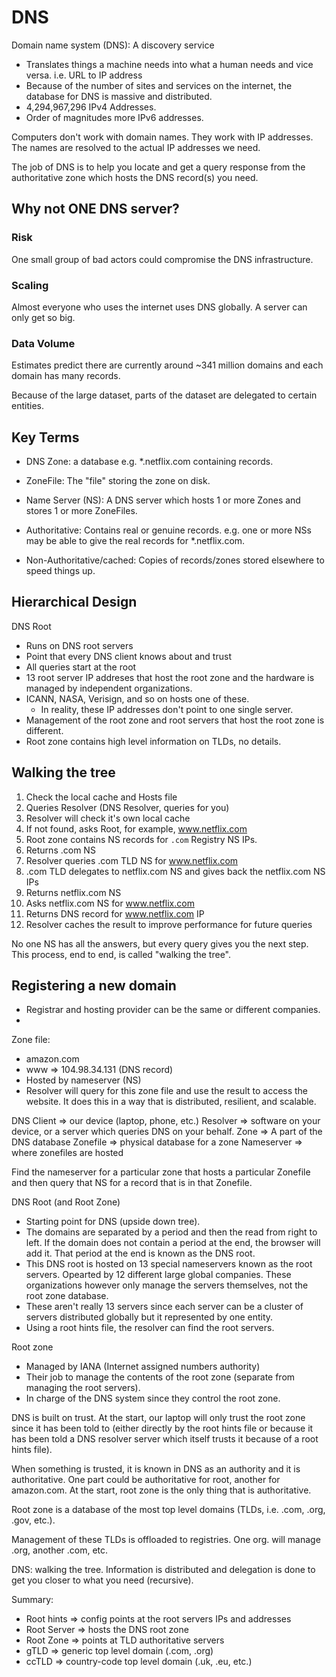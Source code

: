 # DNS

Domain name system (DNS): A discovery service

* Translates things a machine needs into what a human needs and vice versa. i.e. URL to IP address
* Because of the number of sites and services on the internet, the database for DNS is massive and distributed.
* 4,294,967,296 IPv4 Addresses.
* Order of magnitudes more IPv6 addresses.

Computers don't work with domain names. They work with IP addresses. The names are resolved to the actual IP addresses we need.

The job of DNS is to help you locate and get a query response from the authoritative zone which hosts the DNS record(s) you need.

## Why not ONE DNS server?

### Risk

One small group of bad actors could compromise the DNS infrastructure.

### Scaling

Almost everyone who uses the internet uses DNS globally. A server can only get so big.

### Data Volume

Estimates predict there are currently around ~341 million domains and each domain has many records.

Because of the large dataset, parts of the dataset are delegated to certain entities.

## Key Terms

- DNS Zone: a database e.g. \*.netflix.com containing records.

- ZoneFile: The "file" storing the zone on disk.

- Name Server (NS): A DNS server which hosts 1 or more Zones and stores 1 or more ZoneFiles.

- Authoritative: Contains real or genuine records. e.g. one or more NSs may be able to give the real records for \*.netflix.com.

- Non-Authoritative/cached: Copies of records/zones stored elsewhere to speed things up.

## Hierarchical Design

DNS Root 
- Runs on DNS root servers
- Point that every DNS client knows about and trust
- All queries start at the root
- 13 root server IP addreses that host the root zone and the hardware is managed by independent organizations.
- ICANN, NASA, Verisign, and so on hosts one of these.
  - In reality, these IP addresses don't point to one single server.
- Management of the root zone and root servers that host the root zone is different.
- Root zone contains high level information on TLDs, no details.

## Walking the tree

1. Check the local cache and Hosts file
2. Queries Resolver (DNS Resolver, queries for you)
3. Resolver will check it's own local cache
4. If not found, asks Root, for example, www.netflix.com
5. Root zone contains NS records for `.com` Registry NS IPs.
6. Returns .com NS
7. Resolver queries .com TLD NS for www.netflix.com
8. .com TLD delegates to netflix.com NS and gives back the netflix.com NS IPs
9. Returns netflix.com NS
10. Asks netflix.com NS for www.netflix.com
11. Returns DNS record for www.netflix.com IP
12. Resolver caches the result to improve performance for future queries

No one NS has all the answers, but every query gives you the next step. This process, end to end, is called "walking the tree".

## Registering a new domain

- Registrar and hosting provider can be the same or different companies.
-   


Zone file:

* amazon.com
* www => 104.98.34.131 (DNS record)
* Hosted by nameserver (NS)
* Resolver will query for this zone file and use the result to access the website. It does this in a way that is distributed, resilient, and scalable.

DNS Client => our device (laptop, phone, etc.)
Resolver => software on your device, or a server which queries DNS on your behalf.
Zone => A part of the DNS database
Zonefile => physical database for a zone
Nameserver => where zonefiles are hosted

Find the nameserver for a particular zone that hosts a particular Zonefile and then query that NS for a record that is in that Zonefile.

DNS Root (and Root Zone)

* Starting point for DNS (upside down tree).
* The domains are separated by a period and then the read from right to left. If the domain does not contain a period at the end, the browser will add it. That period at the end is known as the DNS root.
* This DNS root is hosted on 13 special nameservers known as the root servers. Opearted by 12 different large global companies. These organizations however only manage the servers themselves, not the root zone database.
* These aren't really 13 servers since each server can be a cluster of servers distributed globally but it represented by one entity.
* Using a root hints file, the resolver can find the root servers.

Root zone

* Managed by IANA (Internet assigned numbers authority)
* Their job to manage the contents of the root zone (separate from managing the root servers).
* In charge of the DNS system since they control the root zone.

DNS is built on trust. At the start, our laptop will only trust the root zone since it has been told to (either directly by the root hints file or because it has been told a DNS resolver server which itself trusts it because of a root hints file).

When something is trusted, it is known in DNS as an authority and it is authoritative. One part could be authoritative for root, another for amazon.com. At the start, root zone is the only thing that is authoritative.

Root zone is a database of the most top level domains (TLDs, i.e. .com, .org, .gov, etc.).

Management of these TLDs is offloaded to registries. One org. will manage .org, another .com, etc.

DNS: walking the tree. Information is distributed and delegation is done to get you closer to what you need (recursive).

Summary:

* Root hints => config points at the root servers IPs and addresses
* Root Server => hosts the DNS root zone
* Root Zone => points at TLD authoritative servers
* gTLD => generic top level domain (.com, .org)
* ccTLD => country-code top level domain (.uk, .eu, etc.)

